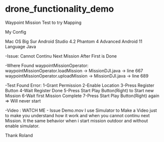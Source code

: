 # drone_functionality_demo
Waypoint Mission Test to try Mapping


My Config

Mac OS Big Sur
Android Studio 4.2
Phantom 4 Advanced
Android 11
Language Java

-Issue: Cannot Continu Next Mission After First is Done

-Where Found waypointMissionOperator: 
waypointMissionOperator.loadMission   -> MissionDJI.java -> line 667
waypointMissionOperator.uploadMission -> MissionDJI.java -> line 689 

-Test Found Error:
1-Grant Permission
2-Enable Location
3-Press Register Button 
4-Wait Register Done
5-Press Start Play Button(Right) to Start new Mission
6-Wait first Mission Complete
7-Press Start Play Button(Right) again => Will never start

-Video : WATCH ME - Issue Demo.mov
I use Simulator to Make a Video just to make you understand how it work and when you cannot continu next Mission. It the same behavior when i start mission outdoor and without enable simulator.



Thank 
Roland

